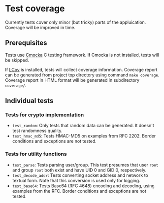 # Test coverage

Currently tests cover only minor (but tricky) parts of the appluication.
Coverage will be improved in time.

## Prerequisites

Tests use [Cmocka](https://cmocka.org/) C testing framework. If Cmocka
is not installed, tests will be skipped.

If [LCov](https://github.com/linux-test-project/lcov) is installed,
tests will collect coverage information. Coverage report can be
generated from project top directory using command `make coverage`.
Coverage report in HTML format will be generated in subdirectory
`coverage/`.

## Individual tests

### Tests for crypto implementation

- `test_random`: Only tests that random data can be generated.
  It doesn't test randomness quality.
- `test_hmac_md5`: Tests HMAC-MD5 on examples from RFC 2202.
  Border conditions and exceptions are not tested.

### Tests for utility functions

- `test_parse`: Tests parsing user/group. This test presumes
  that user `root` and group `root` both exist and have
  UID 0 and GID 0, respectively.
- `test_decode_addr`: Tests converting socket address and
  network to textual form. Note that this conversion is used
  only for logging.
- `test_base64`: Tests Base64 (RFC 4648) encoding and decoding,
  using examples from the RFC. Border conditions and exceptions
  are not tested.
